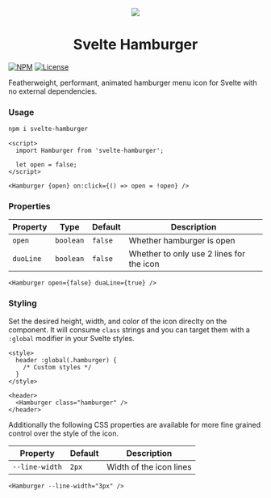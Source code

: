 <p align="center"><img src="https://i.imgur.com/1BJGy9f.gif" /></p>
<h1 align="center">Svelte Hamburger</h1>

[![NPM](https://img.shields.io/npm/v/svelte-hamburger)](https://www.npmjs.com/package/svelte-hamburger) [![License](https://img.shields.io/npm/l/svelte-hamburger)](https://github.com/madeleineostoja/svelte-hamburger/blob/master/LICENSE.md)

Featherweight, performant, animated hamburger menu icon for Svelte with no external dependencies.

### Usage

```sh
npm i svelte-hamburger
```

```svelte
<script>
  import Hamburger from 'svelte-hamburger';

  let open = false;
</script>

<Hamburger {open} on:click={() => open = !open} />
```

### Properties

| Property  | Type      | Default | Description                              |
| --------- | --------- | ------- | ---------------------------------------- |
| `open`    | `boolean` | `false` | Whether hamburger is open                |
| `duoLine` | `boolean` | `false` | Whether to only use 2 lines for the icon |

```svelte
<Hamburger open={false} duaLine={true} />
```

### Styling

Set the desired height, width, and color of the icon direclty on the component. It will consume `class` strings and you can target them with a `:global` modifier in your Svelte styles.

```svelte
<style>
  header :global(.hamburger) {
    /* Custom styles */
  }
</style>

<header>
  <Hamburger class="hamburger" />
</header>
```

Additionally the following CSS properties are available for more fine grained control over the style of the icon.

| Property       | Default | Description             |
| -------------- | ------- | ----------------------- |
| `--line-width` | `2px`   | Width of the icon lines |

```svelte
<Hamburger --line-width="3px" />
```
